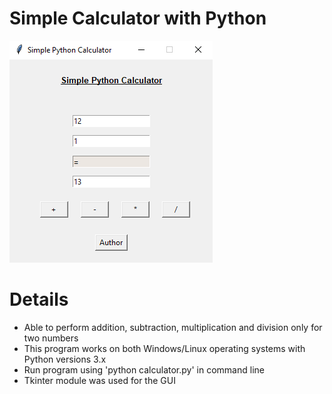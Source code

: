 # Simple Calculator with Python

![Screenshot](calculator_ss.png)
# Details
<ul>
<li> Able to perform addition, subtraction, multiplication and division only for two numbers </li>
<li> This program works on both Windows/Linux operating systems with Python versions 3.x </li>
<li> Run program using 'python calculator.py' in command line </li>
<li> Tkinter module was used for the GUI </li>
</ul>
